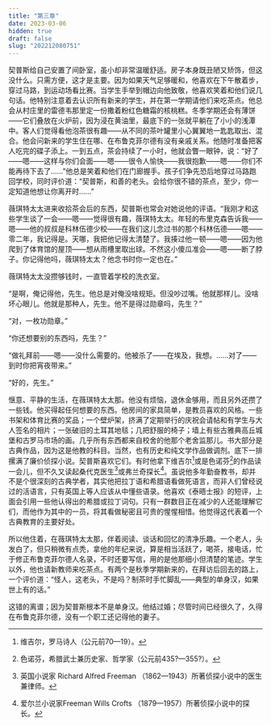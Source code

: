 ```yaml
---
title: "第三章"
date: 2023-03-06
hidden: true
draft: false
slug: "202212080751"
---
```

契普斯给自己安置了间卧室，虽小却非常温暖舒适。房子本身既丑陋又矫饰，但这没什么。只需方便，这才是主要。因为如果天气足够暖和，他喜欢在下午散着步，穿过马路，到运动场看比赛。当学生手举到帽边向他致敬，他喜欢笑着和他们说几句话。他特别注意着去认识所有新来的学生，并在第一学期请他们来吃茶点。他总会从村庄里的雷德韦那里定一份撒着粉红色糖霜的核桃糕。冬季学期还会有薄饼——它们叠放在火炉前，因为浸在黄油里，最底下的一张就平躺在了小小的浅潭中。客人们觉得看他泡茶很有趣——从不同的茶叶罐里小心翼翼地一匙匙取出、混合。他会问新来的学生住在哪、在布鲁克菲尔德有没有亲戚关系。他随时准备把客人吃完的碟子添上。一到五点，茶会持续了一小时，他就会瞥一眼钟，说：“好了——嗯——这样与你们会面——嗯——很令人愉快——我很抱歉——嗯——你们不能再待下去了......”他总是笑着和他们在门廊握手。孩子们争先恐后地穿过马路跑回学校，同时评价道：“契普斯，和善的老头。会给你很不错的茶点，至少，你一定知道他想让你离开时......”

薇琪特太太进来收拾茶会后的东西，契普斯也常会对她说他的评语。“我刚才和这些学生谈了一会——嗯——觉得很有趣，薇琪特太太。年轻的布里克森告诉我——嗯——他的叔叔是科林伍德少校——在我们这儿念过书的那个科林伍德——嗯——零二年，我记得是。天哪，我把他记得太清楚了。我揍过他一顿——嗯——因为他爬到了体育馆的屋顶——想从雨槽里取出球。不然这小傻瓜准会——嗯——断了脖子。你记得他吗，薇琪特太太？他念书时你一定也在。”

薇琪特太太没攒够钱时，一直管着学校的洗衣室。

“是啊，俺记得他，先生。他总是对俺没啥规矩。但没吵过嘴。他就那样儿。没啥坏心眼儿。他就是那种人，先生。他不是得过勋章吗，先生？”

“对，一枚功勋章。”

“你还想要别的东西吗，先生？”

“做礼拜前——嗯——没什么需要的。他被杀了——在埃及，我想。......对了——到时你把宵夜带来。”

“好的，先生。”

惬意、平静的生活，在薇琪特太太那。他没有烦恼，退休金够用，而且另外还攒了一些钱。他买得起任何想要的东西。他房间的家具简单，是教员喜欢的风格。一些书架和体育比赛的奖品；一个壁炉架，挤满了定期举行的庆祝会请帖和有学生与大人签名的相片；一张破旧的土耳其地毯；几把舒服的椅子；墙上有些古雅典高丘城堡和古罗马市场的画。几乎所有东西都来自校舍的他那个老舍监那儿。书大部分是古典作品，因为这是他教的科目。当然，也有历史和纯文学作品做调剂。底下一排摞满了廉价侦探小说。契普斯喜欢它们。有时他拿下维吉尔[^1]或是色诺芬[^2]的作品读一会儿，但不久又读起桑代克医生[^3]或弗兰奇探长[^4]。虽说他多年勤奋教书，却并不是个很深刻的古典学者，其实他把拉丁语和希腊语看做死语言，而非人们曾经说过的活语言，只有英国上等人应该从中懂些语录。他喜欢《泰晤士报》的短评，上面会引用一些他认得出的希腊或拉丁词句。只有一群数目正在减少的人还能理解它们，而他作为其中的一员，将其看做秘密且可贵的惺惺相惜。他觉得这代表着一个古典教育的主要好处。

所以他住着，在薇琪特太太那，伴着阅读、谈话和回忆的清净乐趣。一个老人，头发白了，但只稍微有点秃，拿他的年纪来说，算是相当活跃了，喝茶，接电话，忙于修正布鲁克菲尔德人名录，不时还要写信，用的是他那细小但清楚的笔迹。学生以外，他也请新教师来吃茶点。有两个是秋季学期新来的，在拜访后回去的路上，一个评价道：“怪人，这老头，不是吗？制茶时手忙脚乱——典型的单身汉，如果世上有的话。”

这错的离谱；因为契普斯根本不是单身汉。他结过婚；尽管时间已经很久了，久得在布鲁克菲尔德，没有一个职工还记得他的妻子。

[^1]: 维吉尔，罗马诗人（公元前70—19）。
[^2]: 色诺芬，希腊武士兼历史家、哲学家（公元前435?—355?）。
[^3]: 英国小说家 Richard Alfred Freeman （1862—1943）所著侦探小说中的医生兼律师。
[^4]: 爱尔兰小说家Freeman Wills Crofts （1879—1957）所著侦探小说中的探长。